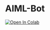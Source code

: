 # AIML-Bot
[![Open In Colab](https://colab.research.google.com/assets/colab-badge.svg)](https://colab.research.google.com/github/rbg-research/AI-Training)
